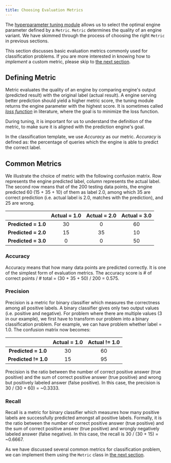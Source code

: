 ```yaml
---
title: Choosing Evaluation Metrics
---
```


<!--
Licensed to the Apache Software Foundation (ASF) under one or more
contributor license agreements.  See the NOTICE file distributed with
this work for additional information regarding copyright ownership.
The ASF licenses this file to You under the Apache License, Version 2.0
(the "License"); you may not use this file except in compliance with
the License.  You may obtain a copy of the License at

    http://www.apache.org/licenses/LICENSE-2.0

Unless required by applicable law or agreed to in writing, software
distributed under the License is distributed on an "AS IS" BASIS,
WITHOUT WARRANTIES OR CONDITIONS OF ANY KIND, either express or implied.
See the License for the specific language governing permissions and
limitations under the License.
-->

The [hyperparameter tuning module](/evaluation/paramtuning/) allows us to select
the optimal engine parameter defined by a `Metric`.
`Metric` determines the quality of an engine variant.
We have skimmed through the process of choosing the right `Metric` in previous
sections.

This section discusses basic evaluation metrics commonly used for
classification problems.
If you are more interested in knowing how to *implement* a custom metric, please
skip to [the next section](/evaluation/metricbuild/).

## Defining Metric

Metric evaluates the quality of an engine by comparing engine's output
(predicted result) with the original label (actual result).
A engine serving better prediction should yield a higher metric score,
the tuning module returns the engine parameter with the highest score.
It is sometimes called [*loss
function*](http://en.wikipedia.org/wiki/Loss_function) in literature, where the
goal is to minimize the loss function.

During tuning, it is important for us to understand the definition of the
metric, to make sure it is aligned with the prediction engine's goal.

In the classification template, we use *Accuracy* as our metric.
*Accuracy* is defined as:
the percentage
of queries which the engine is able to predict the correct label.

## Common Metrics

We illustrate the choice of metric with the following confusion matrix. Row
represents the engine predicted label, column represents the actual label.
The second row means that of the 200 testing data points,
the engine predicted 60 (15 + 35 + 10) of them as label 2.0,
among which 35 are correct prediction (i.e. actual label is 2.0, matches with
the prediction), and 25 are wrong.

|                | Actual = 1.0 | Actual = 2.0 | Actual = 3.0 |
| :--------------: | :----------: | :----------: | :----------: |
| **Predicted = 1.0** | 30 | 0 | 60 |
| **Predicted = 2.0** | 15 | 35 | 10 |
| **Predicted = 3.0** | 0 | 0 | 50 |

### Accuracy

Accuracy means that how many data points are predicted correctly.
It is one of the simplest form of evaluation metrics.
The accuracy score is # of correct points / # total = (30 + 35 + 50) / 200 =
0.575.

### Precision

Precision is a metric for binary classifier
which measures the correctness among all positive labels.
A binary classifier gives only two
output values (i.e. positive and negative).
For problem where there are multiple values (3 in our example),
we first have to transform our problem into
a binary classification problem. For example, we can have problem whether
label = 1.0. The confusion matrix now becomes:

|   | Actual = 1.0 | Actual != 1.0 |
| :-----: | :-----: | :-----: |
| **Predicted = 1.0** | 30 |  60 |
| **Predicted != 1.0** | 15 | 95 |

Precision is the ratio between the number of correct positive answer
(true positive)
and the sum of correct positive answer (true positive) and wrong but positively
labeled answer (false positive). In this case, the precision is 30 / (30 + 60) =
~0.3333.

### Recall

Recall is a metric for binary classifier
which measures how many positive labels are successfully predicted amongst
all positive labels.
Formally, it is the ratio between the number of correct positive answer
(true positive) and the sum of correct positive answer (true positive) and
wrongly negatively labeled answer (false negative).
In this case, the recall is 30 / (30 + 15) = ~0.6667.


As we have discussed several common metrics for classification problem,
we can implement them using the `Metric` class in [the next section](
/evaluation/metricbuild).
